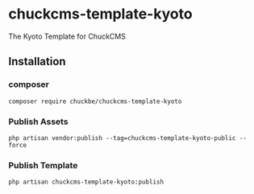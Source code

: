 # chuckcms-template-kyoto
The Kyoto Template for ChuckCMS

## Installation

### composer

``` composer require chuckbe/chuckcms-template-kyoto ```

### Publish Assets

``` php artisan vendor:publish --tag=chuckcms-template-kyoto-public --force ```

### Publish Template

``` php artisan chuckcms-template-kyoto:publish ```